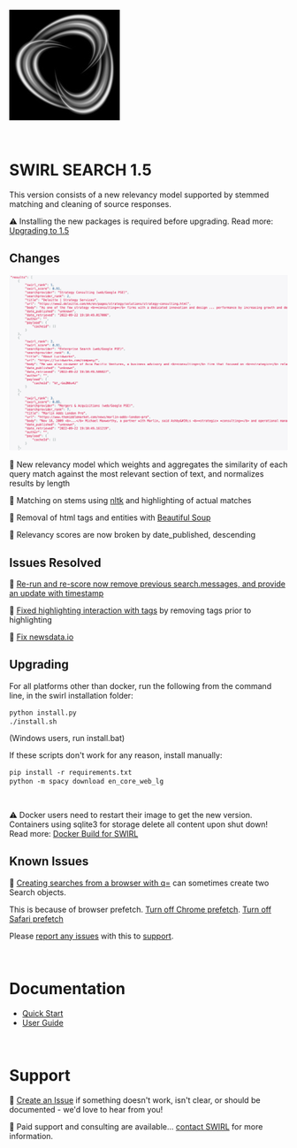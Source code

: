 ![SWIRL Logo](./images/swirl_logo_notext_200.jpg)

<br/>

# SWIRL SEARCH 1.5

This version consists of a new relevancy model supported by stemmed matching and cleaning of source responses.

:warning: Installing the new packages is required before upgrading. Read more: [Upgrading to 1.5](#upgrading)

## Changes

![SWIRL SEARCH 1.5 Vector Similarity Re-Ranked Unified Results](images/swirl_results_focus.png)

:small_blue_diamond: New relevancy model which weights and aggregates the similarity of each query match against the most relevant section of text, and normalizes results by length

:small_blue_diamond: Matching on stems using [nltk](https://www.nltk.org/) and highlighting of actual matches

:small_blue_diamond: Removal of html tags and entities with [Beautiful Soup](https://www.crummy.com/software/BeautifulSoup/bs4/doc/)

:small_blue_diamond: Relevancy scores are now broken by date_published, descending

## Issues Resolved

:small_blue_diamond: [Re-run and re-score now remove previous search.messages, and provide an update with timestamp](https://github.com/sidprobstein/swirl-search/issues/35)

:small_blue_diamond: [Fixed highlighting interaction with tags](https://github.com/sidprobstein/swirl-search/issues/33) by removing tags prior to highlighting

:small_blue_diamond: [Fix newsdata.io](https://github.com/sidprobstein/swirl-search/issues/28)

## Upgrading

For all platforms other than docker, run the following from the command line, in the swirl installation folder:

```
python install.py
./install.sh
```

(Windows users, run install.bat)

If these scripts don't work for any reason, install manually:

```
pip install -r requirements.txt
python -m spacy download en_core_web_lg
```

<br/>

:warning: Docker users need to restart their image to get the new version. Containers using sqlite3 for storage delete all content upon shut down! Read more: [Docker Build for SWIRL](https://github.com/sidprobstein/swirl-search/blob/main/docs/DOCKER_BUILD.md)

## Known Issues

:small_blue_diamond: [Creating searches from a browser with q=](https://github.com/sidprobstein/swirl-search/wiki/2.-User-Guide#creating-a-search-object-with-the-q-url-parameter) can sometimes create two Search objects. 

This is because of browser prefetch. [Turn off Chrome prefetch](https://www.technipages.com/google-chrome-prefetch). [Turn off Safari prefetch](https://stackoverflow.com/questions/29214246/how-to-turn-off-safaris-prefetch-feature)

Please [report any issues](https://github.com/sidprobstein/swirl-search/issues/) with this to [support](#support).

<br/>

# Documentation

* [Quick Start](https://github.com/sidprobstein/swirl-search/wiki/1.-Quick-Start)
* [User Guide](https://github.com/sidprobstein/swirl-search/wiki/2.-User-Guide)

<br/>

# Support

:small_blue_diamond: [Create an Issue](https://github.com/sidprobstein/swirl-search/issues) if something doesn't work, isn't clear, or should be documented - we'd love to hear from you!

:small_blue_diamond: Paid support and consulting are available... [contact SWIRL](mailto:support@swirl.today) for more information.
